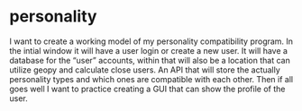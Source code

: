 # personality
I want to create a working model of my personality compatibility program.   In the intial window it will have a user login or create a new user.  It will have a database for the “user” accounts, within that will also be a location that can utilize geopy and calculate close users.  An API that will store the actually personality types and which ones are compatible with each other.  Then if all goes well I want to practice creating a GUI that can show the profile of the user.
